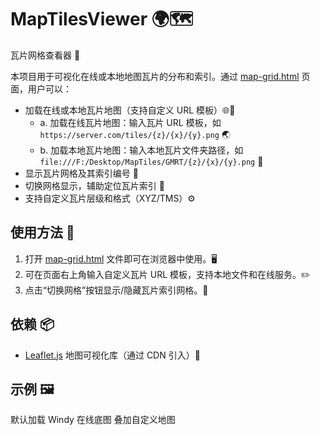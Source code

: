 # MapTilesViewer 🌍🗺️

瓦片网格查看器 🧩

本项目用于可视化在线或本地地图瓦片的分布和索引。通过 [map-grid.html](map-grid.html) 页面，用户可以：

- 加载在线或本地瓦片地图（支持自定义 URL 模板）🌐📁
  - a. 加载在线瓦片地图：输入瓦片 URL 模板，如 `https://server.com/tiles/{z}/{x}/{y}.png` 🌏
  - b. 加载本地瓦片地图：输入本地瓦片文件夹路径，如 `file:///F:/Desktop/MapTiles/GMRT/{z}/{x}/{y}.png` 💾
- 显示瓦片网格及其索引编号 🔢
- 切换网格显示，辅助定位瓦片索引 🔲
- 支持自定义瓦片层级和格式（XYZ/TMS）⚙️

## 使用方法 🚀

1. 打开 [map-grid.html](map-grid.html) 文件即可在浏览器中使用。🖥️
2. 可在页面右上角输入自定义瓦片 URL 模板，支持本地文件和在线服务。✏️
3. 点击“切换网格”按钮显示/隐藏瓦片索引网格。🔀

## 依赖 📦

- [Leaflet.js](https://leafletjs.com/) 地图可视化库（通过 CDN 引入）🧭

## 示例 🖼️

默认加载 Windy 在线底图 叠加自定义地图
